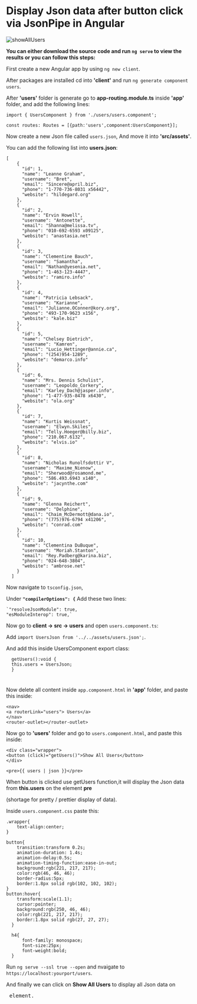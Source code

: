 # Display Json data after button click via JsonPipe in Angular 

![showAllUsers](https://user-images.githubusercontent.com/80118008/147559232-d889aa07-e2bf-403d-9381-6379e1df4aee.gif)

**You can either download the source code and run `ng serve` to view the results or you can follow this steps:**


First create a new Angular app by using `ng new client`.

After packages are installed cd into **'client'** and run `ng generate component users`.

After **'users'** folder is generate go to **app-routing.module.ts** inside **'app'** folder, and add the following lines:

```
import { UsersComponent } from './users/users.component';

const routes: Routes = [{path:'users',component:UsersComponent}];
```

Now create a new Json file called `users.json`, And move it into **'src/assets'**.

You can add the following list into **users.json**:

```
[
    {
      "id": 1,
      "name": "Leanne Graham",
      "username": "Bret",
      "email": "Sincere@april.biz",
      "phone": "1-770-736-8031 x56442",
      "website": "hildegard.org"
    },
    {
      "id": 2,
      "name": "Ervin Howell",
      "username": "Antonette",
      "email": "Shanna@melissa.tv",
      "phone": "010-692-6593 x09125",
      "website": "anastasia.net"
    },
    {
      "id": 3,
      "name": "Clementine Bauch",
      "username": "Samantha",
      "email": "Nathan@yesenia.net",
      "phone": "1-463-123-4447",
      "website": "ramiro.info"
    },
    {
      "id": 4,
      "name": "Patricia Lebsack",
      "username": "Karianne",
      "email": "Julianne.OConner@kory.org",
      "phone": "493-170-9623 x156",
      "website": "kale.biz"
    },
    {
      "id": 5,
      "name": "Chelsey Dietrich",
      "username": "Kamren",
      "email": "Lucio_Hettinger@annie.ca",
      "phone": "(254)954-1289",
      "website": "demarco.info"
    },
    {
      "id": 6,
      "name": "Mrs. Dennis Schulist",
      "username": "Leopoldo_Corkery",
      "email": "Karley_Dach@jasper.info",
      "phone": "1-477-935-8478 x6430",
      "website": "ola.org"
    },
    {
      "id": 7,
      "name": "Kurtis Weissnat",
      "username": "Elwyn.Skiles",
      "email": "Telly.Hoeger@billy.biz",
      "phone": "210.067.6132",
      "website": "elvis.io"
    },
    {
      "id": 8,
      "name": "Nicholas Runolfsdottir V",
      "username": "Maxime_Nienow",
      "email": "Sherwood@rosamond.me",
      "phone": "586.493.6943 x140",
      "website": "jacynthe.com"
    },
    {
      "id": 9,
      "name": "Glenna Reichert",
      "username": "Delphine",
      "email": "Chaim_McDermott@dana.io",
      "phone": "(775)976-6794 x41206",
      "website": "conrad.com"
    },
    {
      "id": 10,
      "name": "Clementina DuBuque",
      "username": "Moriah.Stanton",
      "email": "Rey.Padberg@karina.biz",
      "phone": "024-648-3804",
      "website": "ambrose.net"
    }
  ]
```

Now navigate to `tsconfig.json`,

Under **`"compilerOptions": {`** Add these two lines:

    `"resolveJsonModule": true,
    "esModuleInterop": true,`

Now go to **client -> src -> users** and open `users.component.ts`:

Add `import UsersJson from '../../assets/users.json';`.

And add this inside UsersComponent export class:

```
  getUsers():void {
  this.users = UsersJson;
  }
```
# 

Now delete all content inside `app.component.html` in **'app'** folder, and paste this inside:

```
<nav>
<a routerLink="users"> Users</a>
</nav>
<router-outlet></router-outlet>
```

Now go to **'users'** folder and go to `users.component.html`, and paste this inside:

```
<div class="wrapper">
<button (click)="getUsers()">Show All Users</button>
</div>

<pre>{{ users | json }}</pre> 
```
When button is clicked use getUsers function,it will display the Json data from **this.users** on the element **pre**

(shortage for pretty / prettier display of data).


Inside `users.component.css` paste this:

```
.wrapper{
    text-align:center;
}

button{
    transition:transform 0.2s;
    animation-duration: 1.4s;
    animation-delay:0.5s;
    animation-timing-function:ease-in-out;
    background:rgb(221, 217, 217);
    color:rgb(46, 46, 46);  
    border-radius:5px;
    border:1.8px solid rgb(102, 102, 102);
}
button:hover{
    transform:scale(1.1); 
    cursor:pointer;   
    background:rgb(250, 46, 46);
    color:rgb(221, 217, 217); 
    border:1.8px solid rgb(27, 27, 27);
  }

  h4{
      font-family: monospace;
      font-size:25px;
      font-weight:bold;
  }
```

Run `ng serve --ssl true --open` and nvaigate to `https://localhost:yourport/users`.


And finally we can click on **Show All Users** to display all Json data on **<pre>** element.
